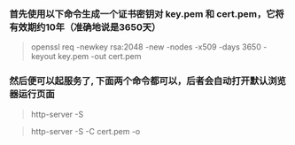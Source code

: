 ### 首先使用以下命令生成一个证书密钥对 key.pem 和 cert.pem，它将有效期约10年（准确地说是3650天）

> openssl req -newkey rsa:2048 -new -nodes -x509 -days 3650 -keyout key.pem -out cert.pem


### 然后便可以起服务了, 下面两个命令都可以，后者会自动打开默认浏览器运行页面

> http-server -S

> http-server -S -C cert.pem -o
